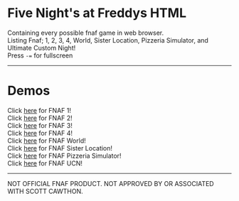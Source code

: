 # Five Night's at Freddys HTML
 Containing every possible fnaf game in web browser.<br>
 Listing Fnaf; 1, 2, 3, 4, World, Sister Location, Pizzeria Simulator, and Ultimate Custom Night!<br>
 Press ```-=``` for fullscreen
<hr>

# Demos
Click [here](https://irv77.github.io/hd_fnaf/1/) for FNAF 1!<br>
Click [here](https://irv77.github.io/hd_fnaf/2/) for FNAF 2!<br>
Click [here](https://irv77.github.io/hd_fnaf/3/) for FNAF 3!<br>
Click [here](https://irv77.github.io/hd_fnaf/4/) for FNAF 4!<br>
Click [here](https://irv77.github.io/hd_fnaf/w/) for FNAF World!<br>
Click [here](https://irv77.github.io/hd_fnaf/sl/) for FNAF Sister Location!<br>
Click [here](https://irv77.github.io/hd_fnaf/ps/) for FNAF Pizzeria Simulator!<br>
Click [here](https://irv77.github.io/hd_fnaf/ucn/) for FNAF UCN!


 <hr>

NOT OFFICIAL FNAF PRODUCT. NOT APPROVED BY OR ASSOCIATED WITH SCOTT CAWTHON.